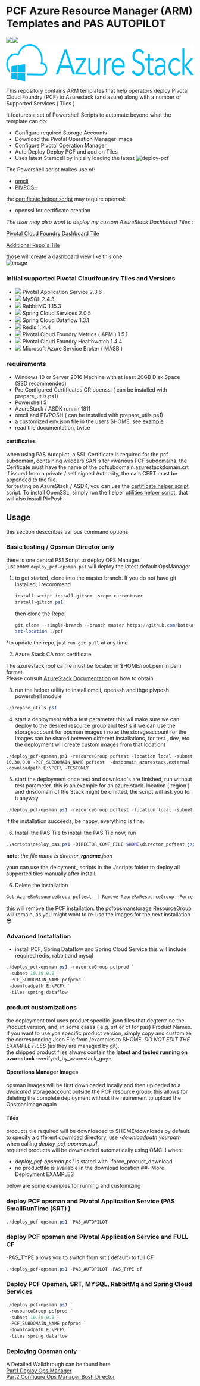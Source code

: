 # PCF Azure Resource Manager (ARM) Templates and PAS AUTOPILOT
<img src="https://docs.pivotal.io/images/PVLG-PivotalApplicationService-Symbol.png" height="100"><img src="https://upload.wikimedia.org/wikipedia/commons/thumb/f/f1/Heart_coraz%C3%B3n.svg/800px-Heart_coraz%C3%B3n.svg.png" height="100">
<img src="./images/azurestack.png" height="100">



This repository contains ARM templates that help operators deploy Pivotal Cloud Foundry (PCF) to Azurestack (and azure) along with a number of Supported Services ( Tiles )


It features a set of Powershell Scripts to automate beyond what the template can do:  

- Configure required Storage Accounts  
- Download the Pivotal Operation Manager Image  
- Configure Pivotal Operation Manager  
- Auto Deploy Deploy PCF and add on Tiles
- Uses latest Stemcell by initially loading the latest
![deploy-pcf](https://user-images.githubusercontent.com/8255007/51845629-2b0d7400-2318-11e9-96dd-d4e3c3ff64b3.gif)   

The Powershell script makes use of:

- [omcli](https://github.com/pivotal-cf/om)  
- [PIVPOSH](https://github.com/bottkars/PIVPosh)  

the [certificate helper script](/create_certs.ps1) may require openssl: 

- openssl for certificate creation

*The user may also want to deploy my custom AzureStack Dashboard Tiles* :   

[Pivotal Cloud Foundry Dashboard Tile](/docs/tile1.md)  

[Additional Repo´s Tile](/docs/tile2.md)

those will create a dashboard view like this one:  
![image](https://user-images.githubusercontent.com/8255007/51927715-7dbc5e00-23f4-11e9-8664-ec5df43eb19e.png)  

### Initial supported Pivotal Cloudfoundry Tiles and Versions
- <img src="https://dtb5pzswcit1e.cloudfront.net/assets/images/product_logos/icon_pivotalapplicationservice@2x.png" height="16"> Pivotal Application Service 2.3.6 
- <img src="https://dtb5pzswcit1e.cloudfront.net/assets/images/product_logos/icon_pivotal_mysql@2x.png" height="16"> MySQL 2.4.3
- <img src="https://dtb5pzswcit1e.cloudfront.net/assets/images/product_logos/icon_rabbitmq_cf@2x.png" height="16"> RabbitMQ 1.15.3
- <img src="https://dtb5pzswcit1e.cloudfront.net/assets/images/product_logos/icon_spring_cloud_services_cf@2x.png" height="16"> Spring Cloud Services 2.0.5
- <img src="https://dtb5pzswcit1e.cloudfront.net/assets/images/product_logos/icon_scdf@2x.png" height="16"> Spring Cloud Dataflow 1.3.1
- <img src="https://dtb5pzswcit1e.cloudfront.net/assets/images/product_logos/icon_redis_cf@2x.png" height="16"> Redis 1.14.4
- <img src="https://dtb5pzswcit1e.cloudfront.net/assets/images/product_logos/metrics-icon.png" height="16"> Pivotal Cloud Foundry Metrics ( APM ) 1.5.1
- <img src="https://dtb5pzswcit1e.cloudfront.net/assets/images/product_logos/icon_healthwatch@2x.png" height="16"> Pivotal Cloud Foundry Healthwatch 1.4.4
- <img src="https://dtb5pzswcit1e.cloudfront.net/assets/images/product_logos/icon_microsoft_azure_open_service_broker@2x.png" height="16"> Microsoft Azure Service Broker ( MASB )
### requirements

   - Windows 10 or Server 2016 Machine with at least 20GB Disk Space (SSD recommended) 
   - Pre Configured  Certificates OR openssl ( can be installed with prepare_utils.ps1)
   - Powershell 5
   - AzureStack / ASDK runnin 1811
   - omcli and PIVPOSH ( can be installed with prepare_utils.ps1)
   - a customized env.json file in the users $HOME, see [example](/env.example.json)
   - read the documentation, twice

#### certificates

when using PAS Autopilot, a SSL Certificate is required for the pcf subdomain, containing wildcars SAN´s for vwarious PCF subdomains. the Cerificate must have the name of the pcfsubdomain.azurestackdomain.crt  
if issued from a private / self signed Authority, the ca´s CERT must be appended to the file.  
for testing on AzureStack / ASDK, you can use the [certificate helper script](/create_certs.ps1) script.
To install OpenSSL, simply run the helper [utilities helper script](/prepare_utils.ps1), that will also install PivPosh

## Usage
this section desccribes various command options

### Basic testing / Opsman Director only

there is one central PS1 Script to deploy OPS Manager.  
just enter `deploy_pcf-opsman.ps1` will deploy the latest default OpsManager  

1. to get started, clone into the master branch. 
If you do not have git installed, i recommend

    ```Powershell
    install-script install-gitscm -scope currentuser
    install-gitscm.ps1
    ```
    then clone the Repo:

    ```Powershell
    git clone --single-branch --branch master https://github.com/bottkars/azure-pcf-opsman-powershell ./pcf
    set-location ./pcf
    ```

 *to update the repo, just `run git pull` at any time

2. Azure Stack CA root certificate

The azurestack root ca file must be located in $HOME/root.pem in pem format.  
Please consult [AzureStack Documentation](https://docs.microsoft.com/en-us/azure/azure-stack/azure-stack-cli-admin#export-the-azure-stack-ca-root-certificate) on how to obtain

3. run the helper utility to install omcli, openssh and thge pivposh powershell module

```Powershell
./prepare_utils.ps1
```

4. start a deployment with a test parameter
    this wil make sure we can deploy to the desired resource group and test´s if we can use the storageaccount for opsman images ( note: the storageaccount for the images can be shared between different installations, for test , dev, etc. the deployment will create custom images from that location)

```
./deploy_pcf-opsman.ps1 -resourceGroup pcftest -location local -subnet 10.30.0.0 -PCF_SUBDOMAIN_NAME pcftest  -dnsdomain azurestack.external -downloadpath E:\PCF\ -TESTONLY
```

5. start the deployment
    once test and download´s are finished, run without test parameter. this is an example for an azure stack.  location ( region ) and dnsdomain of the Stack  might be omitted, the script will ask you for it anyway

```Powershell
./deploy_pcf-opsman.ps1 -resourceGroup pcftest -location local -subnet 10.30.0.0 -PCF_SUBDOMAIN_NAME pcftest  -dnsdomain azurestack.external -downloadpath E:\PCF\
```

if the installation  succeeds, be happy, everything is fine.  

6. Install the PAS Tile
to install the PAS Tile now, run

```Powershell
.\scripts\deploy_pas.ps1 -DIRECTOR_CONF_FILE $HOME\director_pcftest.json
```
**note**: *the file name is director_**rgname**.json* 

youn can use the deloyment_ scripts in the ./scripts folder to deploy all supported tiles manually after install. 

6. Delete the installation 

```Powershell
Get-AzureRmResourceGroup pcftest  | Remove-AzureRmResourceGroup -Force
```
this will remove the PCF installation. the pcfopsmanstorage ResourceGroup will remain, as you might want to re-use the images for the next installation  :sunglasses: 
### Advanced Installation

- install PCF, Spring Dataflow and Spring Cloud Service
    this will include required redis, rabbit and mysql
```Powershell
./deploy_pcf-opsman.ps1 -resourceGroup pcfprod `
 -subnet 10.30.0.0 `
 -PCF_SUBDOMAIN_NAME pcfprod `
 -downloadpath E:\PCF\ `
 -tiles spring,dataflow
``` 
### product customizations  

the deployment tool uses product specific .json files that degtermine the Product version, and, in some cases ( e.g. srt or cf for pas) Product Names.  
If you want to use yoa specific product version, simply copy and customize the corresponding Json File from /examples to $HOME.   _DO NOT EDIT THE EXAMPLE FILES_ (as they are managed by git).  
 the shipped product files always contain the **latest and tested running on azurestack** ::verifyed_by_azurestack_guy::


#### Operations Manager Images

opsman images will be first downloaded locally and then uploaded to a *dedicated* storageaccount outside the PCF resource group. this allows for deleting the complete deployment without the reuirement to upload the OpsmanImage again

#### Tiles
procucts tile required will be downloaded to $HOME/downloads by default.    
to specify a different download directory, use  *-downloadpath yourpath*  when calling *deploy_pcf-opsman.ps1*.  
required products will be downloaded automatically using OMCLI when:
- *deploy_pcf-opsman.ps1* is stated with -force_procuct_download
- no productfile is available in the download location
##- More  Deployment EXAMPLES

below are some examples for running and customizing

### deploy PCF opsman and Pivotal Application Service (PAS SmallRunTime (SRT) )

```powershell
./deploy_pcf-opsman.ps1 -PAS_AUTOPILOT
```

### deploy PCF opsman and Pivotal Application Service and FULL CF

-PAS_TYPE allows you to switch from srt ( default) to full CF

```powershell
./deploy_pcf-opsman.ps1 -PAS_AUTOPILOT -PAS_TYPE cf
```

### Deploy PCF Opsman, SRT, MYSQL, RabbitMq and Spring Cloud Services

```Powershell
./deploy_pcf-opsman.ps1 `
 -resourceGroup pcfprod `
 -subnet 10.30.0.0 `
 -PCF_SUBDOMAIN_NAME pcfprod `
 -downloadpath E:\PCF\ `
 -tiles spring,dataflow
```

### Deploying Opsman only

A Detailed Walkthrough can be found here  
[Part1 Deploy Ops Manager](https://community.emc.com/blogs/azurestack_guy/2018/06/22/getting-started-with-pcf-on-azurestack-asdk-part-1-deploy-opsmanager)  
[Part2 Configure Ops Manager Bosh Director](https://community.emc.com/blogs/azurestack_guy/2018/08/01/getting-started-with-pcf-on-azurestack-asdk-part-2-configure-opsmanager)  



